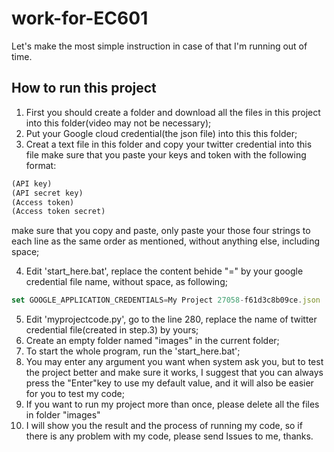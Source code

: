 # work-for-EC601
Let's make the most simple instruction in case of that I'm running out of time.
## How to run this project
1. First you should create a folder and download all the files in this project into this folder(video may not be necessary);
2. Put your Google cloud credential(the json file) into this this folder;
3. Creat a text file in this folder and copy your twitter credential into this file 
make sure that you paste your keys and token with the following format:
```javascript
(API key)
(API secret key)
(Access token)
(Access token secret)
```
make sure that you copy and paste, only paste your those four strings to each line as the same order as mentioned, without anything else, including space;

4. Edit 'start_here.bat', replace the content behide "=" by your google credential file name, without space, as following;
```javascript
set GOOGLE_APPLICATION_CREDENTIALS=My Project 27058-f61d3c8b09ce.json
```
5. Edit 'myprojectcode.py', go to the line 280, replace the name of twitter credential file(created in step.3) by yours;
6. Create an empty folder named "images" in the current folder;
7. To start the whole program, run the 'start_here.bat';
8. You may enter any argument you want when system ask you, but to test the project better and make sure it works, I suggest that you can always press the "Enter"key to use my default value, and it will also be easier for you to test my code;
9. If you want to run my project more than once, please delete all the files in folder "images"
10. I will show you the result and the process of running my code, so if there is any problem with my code, please send Issues to me, thanks.

